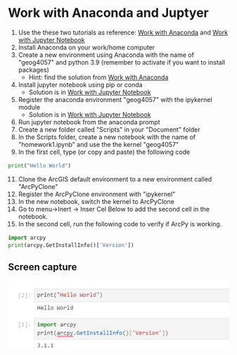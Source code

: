 # Work with Anaconda and Juptyer

1. Use the these two tutorials as reference: [Work with Anaconda](../Tutorials/Work_with_Anaconda.md) and [Work with Jupyter Notebook](../Tutorials/Work_with_Jupyter_Notebook.md)
2. Install Anaconda on your work/home computer
3. Create a new environment using Anaconda with the name of "geog4057" and python 3.9 (remember to activate if you want to install packages) 
	- Hint: find the solution from [Work with Anaconda](../Tutorials/Work_with_Anaconda.md)
4. Install jupyter notebook using pip or conda 
	- Solution is in  [Work with Jupyter Notebook](../Tutorials/Work_with_Jupyter_Notebook.md)
5. Register the anaconda environment "geog4057" with the ipykernel module 
	- Solution is in  [Work with Jupyter Notebook](../Tutorials/Work_with_Jupyter_Notebook.md)
6. Run jupyter notebook from the anaconda prompt 
7. Create a new folder called "Scripts" in your "Document" folder
8. In the Scripts folder, create a new notebook with the name of "homework1.ipynb" and use the the kernel "geog4057"
9. In the first cell,  type (or copy and paste) the following code

 ```python
print("Hello World")
 ```

11. Clone the ArcGIS default environment to a new environment called "ArcPyClone"
12. Register the ArcPyClone environment with "ipykernel"
13. In the new notebook, switch the kernel to ArcPyClone
14. Go to menu->Inert -> Inser Cel Below to add the second cell in the notebook. 
15. In the second cell, run the following code to verify if ArcPy is working. 

```python
import arcpy
print(arcpy.GetInstallInfo()['Version'])
```

## Screen capture 

![screen capture](<../img/Pasted%20image%2020230905180829.png>)
